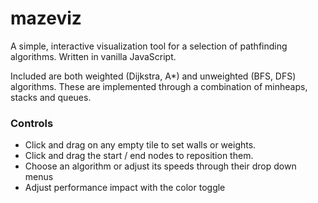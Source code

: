 # mazeviz
A simple, interactive visualization tool for a selection of pathfinding algorithms. Written in vanilla JavaScript. 

Included are both weighted (Dijkstra, A*) and unweighted (BFS, DFS) algorithms. These are implemented through a combination of minheaps, stacks and queues. 


### Controls
* Click and drag on any empty tile to set walls or weights. 
* Click and drag the start / end nodes to reposition them. 
* Choose an algorithm or adjust its speeds through their drop down menus
* Adjust performance impact with the color toggle



